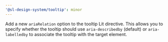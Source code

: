 ```yaml
---
'@sl-design-system/tooltip': minor
---
```


Add a new `ariaRelation` option to the tooltip Lit directive. This allows you to specify whether the tooltip should use `aria-describedby` (default) or `aria-labelledby` to associate the tooltip with the target element.

